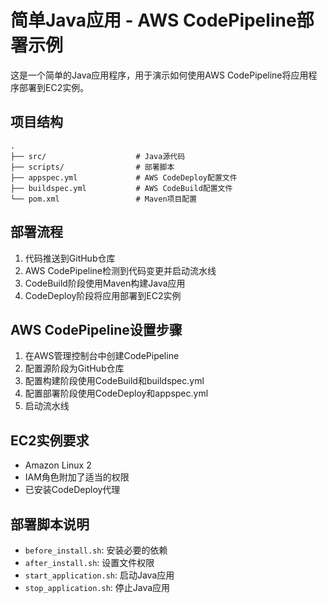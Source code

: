 # 简单Java应用 - AWS CodePipeline部署示例

这是一个简单的Java应用程序，用于演示如何使用AWS CodePipeline将应用程序部署到EC2实例。

## 项目结构

```
.
├── src/                    # Java源代码
├── scripts/                # 部署脚本
├── appspec.yml             # AWS CodeDeploy配置文件
├── buildspec.yml           # AWS CodeBuild配置文件
└── pom.xml                 # Maven项目配置
```

## 部署流程

1. 代码推送到GitHub仓库
2. AWS CodePipeline检测到代码变更并启动流水线
3. CodeBuild阶段使用Maven构建Java应用
4. CodeDeploy阶段将应用部署到EC2实例

## AWS CodePipeline设置步骤

1. 在AWS管理控制台中创建CodePipeline
2. 配置源阶段为GitHub仓库
3. 配置构建阶段使用CodeBuild和buildspec.yml
4. 配置部署阶段使用CodeDeploy和appspec.yml
5. 启动流水线

## EC2实例要求

- Amazon Linux 2
- IAM角色附加了适当的权限
- 已安装CodeDeploy代理

## 部署脚本说明

- `before_install.sh`: 安装必要的依赖
- `after_install.sh`: 设置文件权限
- `start_application.sh`: 启动Java应用
- `stop_application.sh`: 停止Java应用
